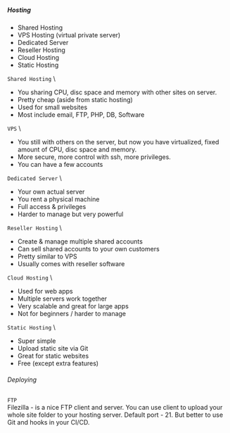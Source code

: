 ##### Hosting
 - Shared Hosting
 - VPS Hosting (virtual private server)
 - Dedicated Server
 - Reseller Hosting
 - Cloud Hosting
 - Static Hosting

`Shared Hosting` \
 - You sharing CPU, disc space and memory with other sites on server.
 - Pretty cheap (aside from static hosting)
 - Used for small websites
 - Most include email, FTP, PHP, DB, Software

`VPS` \
- You still with others on the server, but now you have virtualized, fixed amount of CPU, disc space and memory.
- More secure, more control with ssh, more privileges.
- You can have a few accounts

`Dedicated Server` \
- Your own actual server
- You rent a physical machine
- Full access & privileges
- Harder to manage but very powerful

`Reseller Hosting` \
- Create & manage multiple shared accounts
- Can sell shared accounts to your own customers
- Pretty similar to VPS
- Usually comes with reseller software

`Cloud Hosting` \
- Used for web apps
- Multiple servers work together
- Very scalable and great for large apps
- Not for beginners / harder to manage

`Static Hosting` \
- Super simple
- Upload static site via Git
- Great for static websites
- Free (except extra features)

###### Deploying
`FTP` \
Filezilla - is a nice FTP client and server. You can use client to upload your whole site folder to your hosting server. Default port - 21.
But better to use Git and hooks in your CI/CD.